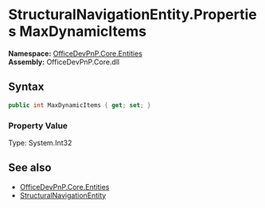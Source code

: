 # StructuralNavigationEntity.Properties MaxDynamicItems
  

**Namespace:** [OfficeDevPnP.Core.Entities](OfficeDevPnP.Core.Entities.md)  
**Assembly:** OfficeDevPnP.Core.dll  
## Syntax
```C#
public int MaxDynamicItems { get; set; }
```

### Property Value
Type: System.Int32  

## See also
- [OfficeDevPnP.Core.Entities](OfficeDevPnP.Core.Entities.md)
- [StructuralNavigationEntity](OfficeDevPnP.Core.Entities.StructuralNavigationEntity.md) 
